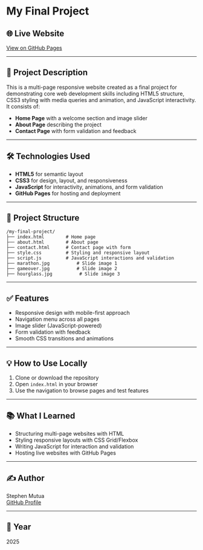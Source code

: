 # My Final Project

## 🌐 Live Website
[View on GitHub Pages](https://StackStriker.github.io/final-project/)

---

## 📝 Project Description
This is a multi-page responsive website created as a final project for demonstrating core web development skills including HTML5 structure, CSS3 styling with media queries and animation, and JavaScript interactivity. It consists of:

- **Home Page** with a welcome section and image slider
- **About Page** describing the project
- **Contact Page** with form validation and feedback

---

## 🛠 Technologies Used
- **HTML5** for semantic layout
- **CSS3** for design, layout, and responsiveness
- **JavaScript** for interactivity, animations, and form validation
- **GitHub Pages** for hosting and deployment

---

## 📁 Project Structure
```
/my-final-project/
├── index.html        # Home page
├── about.html        # About page
├── contact.html      # Contact page with form
├── style.css         # Styling and responsive layout
├── script.js         # JavaScript interactions and validation
├── marathon.jpg          # Slide image 1
├── gameover.jpg          # Slide image 2
├── hourglass.jpg          # Slide image 3
```

---

## ✅ Features
- Responsive design with mobile-first approach
- Navigation menu across all pages
- Image slider (JavaScript-powered)
- Form validation with feedback
- Smooth CSS transitions and animations

---

## 💡 How to Use Locally
1. Clone or download the repository
2. Open `index.html` in your browser
3. Use the navigation to browse pages and test features

---

## 📚 What I Learned
- Structuring multi-page websites with HTML
- Styling responsive layouts with CSS Grid/Flexbox
- Writing JavaScript for interaction and validation
- Hosting live websites with GitHub Pages

---

## ✍️ Author
Stephen Mutua  
[GitHub Profile](https://github.com/yourusername)

---

## 📅 Year
2025
